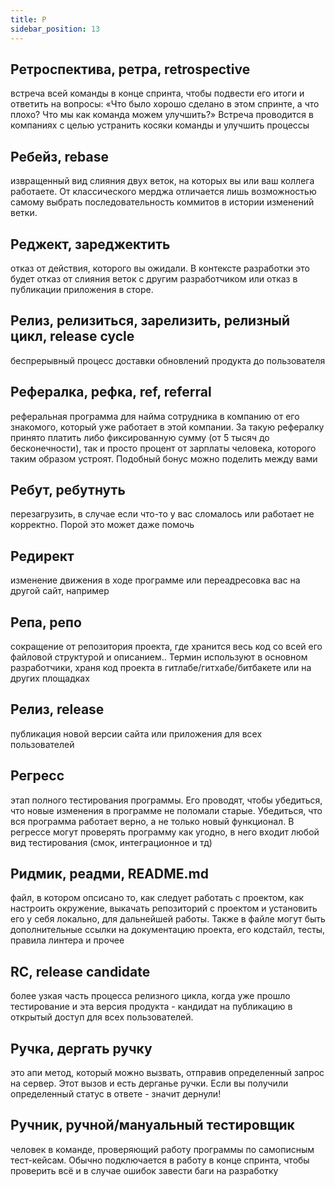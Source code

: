 ```yaml
---
title: Р
sidebar_position: 13
---
```


## Ретроспектива, ретра, retrospective
встреча всей команды в конце спринта, чтобы подвести его итоги и ответить на вопросы: «Что было хорошо сделано в этом спринте, а что плохо? Что мы как команда можем улучшить?» Встреча проводится в компаниях с целью устранить косяки команды и улучшить процессы

## Ребейз, rebase
извращенный вид слияния двух веток, на которых вы или ваш коллега работаете. От классического мерджа отличается лишь возможностью самому выбрать последовательность коммитов в истории изменений ветки.

## Реджект, зареджектить
отказ от действия, которого вы ожидали. В контексте разработки это будет отказ от слияния веток с другим разработчиком или отказ в публикации приложения в сторе.

## Релиз, релизиться, зарелизить, релизный цикл, release cycle
беспрерывный процесс доставки обновлений продукта до пользователя

## Рефералка, рефка, ref, referral
реферальная программа для найма сотрудника в компанию от его знакомого, который уже работает в этой компании. За такую рефералку принято платить либо фиксированную сумму (от 5 тысяч до бесконечности), так и просто процент от зарплаты человека, которого таким образом устроят. Подобный бонус можно поделить между вами

## Ребут, ребутнуть 
перезагрузить, в случае если что-то у вас сломалось или работает не корректно. Порой это может даже помочь

## Редирект
изменение движения в ходе программе или переадресовка вас на другой сайт, например

## Репа, репо 
сокращение от репозитория проекта, где хранится весь код со всей его файловой структурой и описанием.. Термин используют в основном разработчики, храня код проекта в гитлабе/гитхабе/битбакете или на других площадках

## Релиз, release 
публикация новой версии сайта или приложения для всех пользователей

## Регресс 
этап полного тестирования программы. Его проводят, чтобы убедиться, что новые изменения в программе не поломали старые. Убедиться, что вся программа работает верно, а не только новый функционал. В регрессе могут проверять программу как угодно, в него входит любой вид тестирования (смок, интеграционное и тд)

## Ридмик, реадми, README.md
файл, в котором опсисано то, как следует работать с проектом, как настроить окружение, выкачать репозиторий с проектом и установить его у себя локально, для дальнейшей работы. Также в файле могут быть дополнительные ссылки на документацию проекта, его кодстайл, тесты, правила линтера и прочее

## RC, release candidate
более узкая часть процесса релизного цикла, когда уже прошло тестирование и эта версия продукта - кандидат на публикацию в открытый доступ для всех пользователей.

## Ручка, дергать ручку
это апи метод, который можно вызвать, отправив определенный запрос на сервер. Этот вызов и есть дерганье ручки. Если вы получили определенный статус в ответе - значит дернули!

## Ручник, ручной/мануальный тестировщик 
человек в команде, проверяющий работу программы по самописным тест-кейсам. Обычно подключается в работу в конце спринта, чтобы проверить всё и в случае ошибок завести баги на разработку
